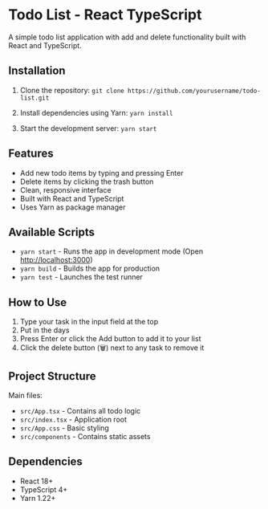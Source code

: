 # Todo List - React TypeScript

A simple todo list application with add and delete functionality built with React and TypeScript.

## Installation
1. Clone the repository:
`git clone https://github.com/yourusername/todo-list.git`

2. Install dependencies using Yarn:
`yarn install`

3. Start the development server:
`yarn start`

## Features
- Add new todo items by typing and pressing Enter
- Delete items by clicking the trash button 
- Clean, responsive interface
- Built with React and TypeScript
- Uses Yarn as package manager

## Available Scripts
- `yarn start` - Runs the app in development mode (Open [http://localhost:3000](http://localhost:3000))
- `yarn build` - Builds the app for production
- `yarn test` - Launches the test runner

## How to Use
1. Type your task in the input field at the top
2. Put in the days
3. Press Enter or click the Add button to add it to your list
4. Click the delete button (🗑️) next to any task to remove it

## Project Structure
Main files:
- `src/App.tsx` - Contains all todo logic
- `src/index.tsx` - Application root
- `src/App.css` - Basic styling
- `src/components` - Contains static assets

## Dependencies
- React 18+
- TypeScript 4+
- Yarn 1.22+
